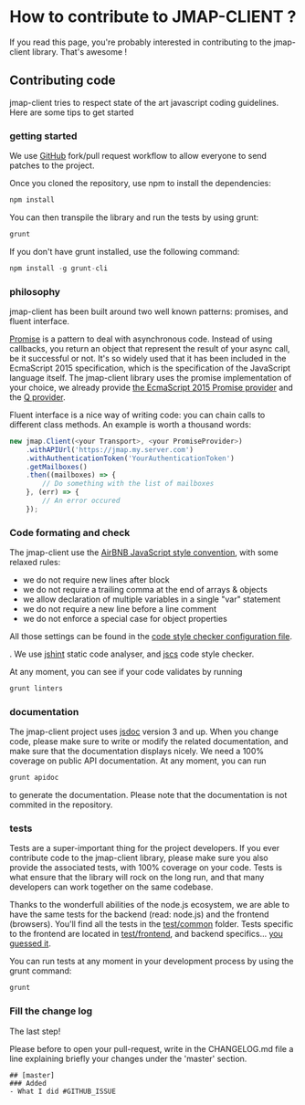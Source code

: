 # How to contribute to JMAP-CLIENT ?

If you read this page, you're probably interested in contributing to the jmap-client library. That's awesome !

## Contributing code

jmap-client tries to respect state of the art javascript coding guidelines. Here are some tips to get started

### getting started

We use [GitHub](https://github.com/linagora/jmap-client) fork/pull request workflow to allow everyone to send patches to the project.

Once you cloned the repository, use npm to install the dependencies:
```javascript
npm install
```

You can then transpile the library and run the tests by using grunt:

```javascript
grunt
```

If you don't have grunt installed, use the following command:

```javascript
npm install -g grunt-cli
```

### philosophy

jmap-client has been built around two well known patterns: promises, and fluent interface.

[Promise](https://developer.mozilla.org/en-US/docs/Web/JavaScript/Reference/Global_Objects/Promise) is a pattern to deal with asynchronous code.
Instead of using callbacks, you return an object that represent the result of your async call, be it successful or not.
It's so widely used that it has been included in the EcmaScript 2015 specification, which is the specification of the JavaScript language itself.
The jmap-client library uses the promise implementation of your choice, we already provide [the EcmaScript 2015 Promise provider](https://github.com/linagora/jmap-client/blob/master/lib/promises/ES6PromiseProvider.js) and the [Q provider](https://github.com/linagora/jmap-client/blob/master/lib/promises/QPromiseProvider.js).

Fluent interface is a nice way of writing code: you can chain calls to different class methods. An example is worth a thousand words:

```javascript
new jmap.Client(<your Transport>, <your PromiseProvider>)
    .withAPIUrl('https://jmap.my.server.com')
    .withAuthenticationToken('YourAuthenticationToken')
    .getMailboxes()
    .then((mailboxes) => {
        // Do something with the list of mailboxes
    }, (err) => {
        // An error occured
    });
```

### Code formating and check

The jmap-client use the [AirBNB JavaScript style convention](https://github.com/airbnb/javascript), with some relaxed rules:

* we do not require new lines after block
* we do not require a trailing comma at the end of arrays & objects
* we allow declaration of multiple variables in a single "var" statement
* we do not require a new line before a line comment
* we do not enforce a special case for object properties

All those settings can be found in the [code style checker configuration file](./.jscsrc).

. We use [jshint](http://jshint.com/) static code analyser, and [jscs](http://jscs.info/) code style checker.

At any moment, you can see if your code validates by running

```javascript
grunt linters
```

### documentation

The jmap-client project uses [jsdoc](http://usejsdoc.org/) version 3 and up. When you change code, please make sure to write or modify the related documentation, and make sure that the documentation displays nicely. We need a 100% coverage on public API documentation.
At any moment, you can run

```javascript
grunt apidoc
```

to generate the documentation. Please note that the documentation is not commited in the repository.

### tests

Tests are a super-important thing for the project developers.
If you ever contribute code to the jmap-client library, please make sure you also provide the associated tests, with 100% coverage on your code.
Tests is what ensure that the library will rock on the long run, and that many developers can work together on the same codebase.

Thanks to the wonderfull abilities of the node.js ecosystem, we are able to have the same tests for the backend (read: node.js) and the frontend (browsers).
You'll find all the tests in the [test/common](https://github.com/linagora/jmap-client/tree/master/test/common) folder.
Tests specific to the frontend are located in [test/frontend](https://github.com/linagora/jmap-client/tree/master/test/frontend),
and backend specifics... [you guessed it](https://github.com/linagora/jmap-client/tree/master/test/frontend).

You can run tests at any moment in your development process by using the grunt command:
```javascript
grunt
```

### Fill the change log

The last step!

Please before to open your pull-request, write in the CHANGELOG.md file a line explaining briefly your changes under the 'master' section.

    ## [master]
    ### Added
    - What I did #GITHUB_ISSUE
